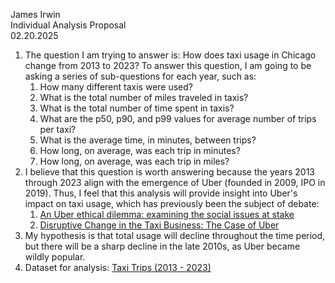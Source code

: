 James Irwin    
Individual Analysis Proposal     
02.20.2025     

1. The question I am trying to answer is: How does taxi usage in Chicago change from 2013 to 2023? To answer this question, I am going to be asking a series of sub-questions for each year, such as:
	1. How many different taxis were used? 
	2. What is the total number of miles traveled in taxis? 
	3. What is the total number of time spent in taxis?
	4. What are the p50, p90, and p99 values for average number of trips per taxi? 
	5. What is the average time, in minutes, between trips?  
	6. How long, on average, was each trip in minutes? 
	7. How long, on average, was each trip in miles? 
2. I believe that this question is worth answering because the years 2013 through 2023 align with the emergence of Uber (founded in 2009, IPO in 2019). Thus, I feel that this analysis will provide insight into Uber's impact on taxi usage, which has previously been the subject of debate: 
	1. [An Uber ethical dilemma: examining the social issues at stake](https://www-jstor-org.calpoly.idm.oclc.org/stable/43861010?seq=1)
	2. [Disruptive Change in the Taxi Business: The Case of Uber](https://www.proquest.com/docview/2130243492?accountid=10362&sourcetype=Scholarly%20Journals)
3. My hypothesis is that total usage will decline throughout the time period, but there will be a sharp decline in the late 2010s, as Uber became wildly popular. 
4. Dataset for analysis: [Taxi Trips (2013 - 2023)](https://data.cityofchicago.org/Transportation/Taxi-Trips-2013-2023-/wrvz-psew/about_data)